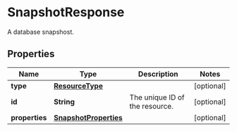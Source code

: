 

# SnapshotResponse

A database snapshost.
## Properties

| Name | Type | Description | Notes |
| ------------ | ------------- | ------------- | ------------- |
| **type** | [**ResourceType**](ResourceType.md) |  |  [optional] |
| **id** | **String** | The unique ID of the resource. |  [optional] |
| **properties** | [**SnapshotProperties**](SnapshotProperties.md) |  |  [optional] |


